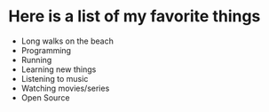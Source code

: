 # Here is a list of my favorite things
-   Long walks on the beach
-   Programming
-   Running
-   Learning new things
-   Listening to music
-   Watching movies/series
-   Open Source
